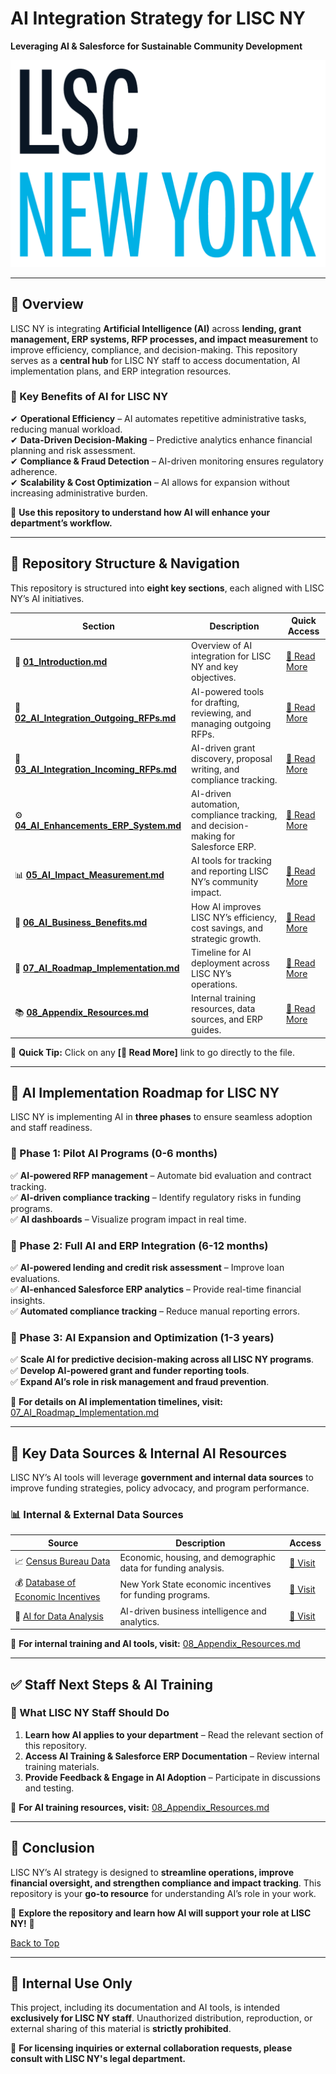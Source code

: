 # **AI Integration Strategy for LISC NY**
**Leveraging AI & Salesforce for Sustainable Community Development**

![LISC New York Logo](images/LISC_NewYork_stacked.png)

---

## **📌 Overview**
LISC NY is integrating **Artificial Intelligence (AI)** across **lending, grant management, ERP systems, RFP processes, and impact measurement** to improve efficiency, compliance, and decision-making. This repository serves as a **central hub** for LISC NY staff to access documentation, AI implementation plans, and ERP integration resources.

### **🔹 Key Benefits of AI for LISC NY**
✔ **Operational Efficiency** – AI automates repetitive administrative tasks, reducing manual workload.  
✔ **Data-Driven Decision-Making** – Predictive analytics enhance financial planning and risk assessment.  
✔ **Compliance & Fraud Detection** – AI-driven monitoring ensures regulatory adherence.  
✔ **Scalability & Cost Optimization** – AI allows for expansion without increasing administrative burden.  

📂 **Use this repository to understand how AI will enhance your department’s workflow.**  

---

## **📁 Repository Structure & Navigation**
This repository is structured into **eight key sections**, each aligned with LISC NY’s AI initiatives.

| **Section** | **Description** | **Quick Access** |
|------------|----------------|------------------|
| 📖 **[01_Introduction.md](01_Introduction.md)** | Overview of AI integration for LISC NY and key objectives. | [📄 Read More](01_Introduction.md) |
| 📄 **[02_AI_Integration_Outgoing_RFPs.md](02_AI_Integration_Outgoing_RFPs.md)** | AI-powered tools for drafting, reviewing, and managing outgoing RFPs. | [📄 Read More](02_AI_Integration_Outgoing_RFPs.md) |
| 📄 **[03_AI_Integration_Incoming_RFPs.md](03_AI_Integration_Incoming_RFPs.md)** | AI-driven grant discovery, proposal writing, and compliance tracking. | [📄 Read More](03_AI_Integration_Incoming_RFPs.md) |
| ⚙ **[04_AI_Enhancements_ERP_System.md](04_AI_Enhancements_ERP_System.md)** | AI-driven automation, compliance tracking, and decision-making for Salesforce ERP. | [📄 Read More](04_AI_Enhancements_ERP_System.md) |
| 📊 **[05_AI_Impact_Measurement.md](05_AI_Impact_Measurement.md)** | AI tools for tracking and reporting LISC NY’s community impact. | [📄 Read More](05_AI_Impact_Measurement.md) |
| 💼 **[06_AI_Business_Benefits.md](06_AI_Business_Benefits.md)** | How AI improves LISC NY’s efficiency, cost savings, and strategic growth. | [📄 Read More](06_AI_Business_Benefits.md) |
| 🚀 **[07_AI_Roadmap_Implementation.md](07_AI_Roadmap_Implementation.md)** | Timeline for AI deployment across LISC NY’s operations. | [📄 Read More](07_AI_Roadmap_Implementation.md) |
| 📚 **[08_Appendix_Resources.md](08_Appendix_Resources.md)** | Internal training resources, data sources, and ERP guides. | [📄 Read More](08_Appendix_Resources.md) |

📌 **Quick Tip:** Click on any **[📄 Read More]** link to go directly to the file.

---

## **🚀 AI Implementation Roadmap for LISC NY**
LISC NY is implementing AI in **three phases** to ensure seamless adoption and staff readiness.

### **🔹 Phase 1: Pilot AI Programs (0-6 months)**
✅ **AI-powered RFP management** – Automate bid evaluation and contract tracking.  
✅ **AI-driven compliance tracking** – Identify regulatory risks in funding programs.  
✅ **AI dashboards** – Visualize program impact in real time.  

### **🔹 Phase 2: Full AI and ERP Integration (6-12 months)**
✅ **AI-powered lending and credit risk assessment** – Improve loan evaluations.  
✅ **AI-enhanced Salesforce ERP analytics** – Provide real-time financial insights.  
✅ **Automated compliance tracking** – Reduce manual reporting errors.  

### **🔹 Phase 3: AI Expansion and Optimization (1-3 years)**
✅ **Scale AI for predictive decision-making across all LISC NY programs**.  
✅ **Develop AI-powered grant and funder reporting tools**.  
✅ **Expand AI’s role in risk management and fraud prevention**.  

📄 **For details on AI implementation timelines, visit:** [07_AI_Roadmap_Implementation.md](07_AI_Roadmap_Implementation.md)  

---

## **🔗 Key Data Sources & Internal AI Resources**
LISC NY’s AI tools will leverage **government and internal data sources** to improve funding strategies, policy advocacy, and program performance.

### **📊 Internal & External Data Sources**
| **Source** | **Description** | **Access** |
|------------|----------------|------------|
| 📈 [Census Bureau Data](https://data.census.gov/) | Economic, housing, and demographic data for funding analysis. | [🔗 Visit](https://data.census.gov/) |
| 💰 [Database of Economic Incentives](https://esd.ny.gov/database-economic-incentives) | New York State economic incentives for funding programs. | [🔗 Visit](https://esd.ny.gov/database-economic-incentives) |
| 🧠 [AI for Data Analysis](https://team-gpt.com/blog/using-ai-for-data-analysis-6-use-cases-statistics-examples-and-tools/) | AI-driven business intelligence and analytics. | [🔗 Visit](https://team-gpt.com/blog/using-ai-for-data-analysis-6-use-cases-statistics-examples-and-tools/) |

📄 **For internal training and AI tools, visit:** [08_Appendix_Resources.md](08_Appendix_Resources.md)  

---

## **✅ Staff Next Steps & AI Training**
### **🔹 What LISC NY Staff Should Do**
1. **Learn how AI applies to your department** – Read the relevant section of this repository.  
2. **Access AI Training & Salesforce ERP Documentation** – Review internal training materials.  
3. **Provide Feedback & Engage in AI Adoption** – Participate in discussions and testing.  

📄 **For AI training resources, visit:** [08_Appendix_Resources.md](08_Appendix_Resources.md)  

---

## **📌 Conclusion**
LISC NY’s AI strategy is designed to **streamline operations, improve financial oversight, and strengthen compliance and impact tracking**. This repository is your **go-to resource** for understanding AI’s role in your work.

📂 **Explore the repository and learn how AI will support your role at LISC NY!** 🚀

[Back to Top](#📌-overview)

---

## **🔐 Internal Use Only**
This project, including its documentation and AI tools, is intended **exclusively for LISC NY staff**. Unauthorized distribution, reproduction, or external sharing of this material is **strictly prohibited**.

📌 **For licensing inquiries or external collaboration requests, please consult with LISC NY's legal department.**
